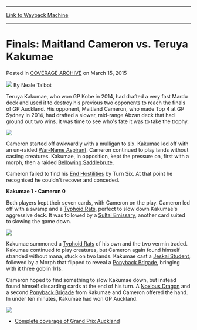 
---
[Link to Wayback Machine](https://web.archive.org/web/20150320003437/http://magic.wizards.com/en/events/coverage/gpauc15/finals-maitland-cameron-vs-teruya-kakumae-2015-03-15)

[_metadata_:author]:- "Neale Talbot"
[_metadata_:description]:- "Teruya Kakumae, who won GP Kobe in 2014, had drafted a very fast Mardu deck and used it to destroy his previous two opponents to reach the finals of GP Auckland. His opponent, Maitland Cameron, who made Top 4 at GP Sydney in 2014, had drafted a slower, mid-range Abzan deck that had ground out two wins. It was time to see who's fate it was to take the trophy.  Cameron facing down a difficult situation."
[_metadata_:generator]:- "Drupal 7 (http://drupal.org)"
[_metadata_:node]:- "355106"
[_metadata_:publish_date]:- "2015-03-15"
[_metadata_:source]:- "div-main-content"
[_metadata_:title]:- "Finals: Maitland Cameron vs. Teruya Kakumae"
[_metadata_:wayback_capture_timestamp]:- "2015-03-20 00:34:37"
[_metadata_:wayback_raw_url]:- "https://web.archive.org/web/20150320003437id_/http://magic.wizards.com/en/events/coverage/gpauc15/finals-maitland-cameron-vs-teruya-kakumae-2015-03-15"
[_metadata_:wayback_url]:- "http://magic.wizards.com/en/events/coverage/gpauc15/finals-maitland-cameron-vs-teruya-kakumae-2015-03-15"
---


Finals: Maitland Cameron vs. Teruya Kakumae
===========================================



 Posted in [COVERAGE ARCHIVE](/en/events/coverage)
 on March 15, 2015 






![](https://media.magic.wizards.com/styles/auth_small/public/images/person/Neale.jpg)
By Neale Talbot










Teruya Kakumae, who won GP Kobe in 2014, had drafted a very fast Mardu deck and used it to destroy his previous two opponents to reach the finals of GP Auckland. His opponent, Maitland Cameron, who made Top 4 at GP Sydney in 2014, had drafted a slower, mid-range Abzan deck that had ground out two wins. It was time to see who's fate it was to take the trophy.



![](https://media.wizards.com/2015/events/gpauc15/Finals_Cameron_Concerned.jpg)  



Cameron started off awkwardly with a mulligan to six. Kakumae led off with an un-raided [War-Name Aspirant](http://gatherer.wizards.com/Pages/Card/Details.aspx?name=War-Name+Aspirant). Cameron continued to play lands without casting creatures. Kakumae, in opposition, kept the pressure on, first with a morph, then a raided [Bellowing Saddlebrute](http://gatherer.wizards.com/Pages/Card/Details.aspx?name=Bellowing+Saddlebrute).


Cameron failed to find his [End Hostilities](http://gatherer.wizards.com/Pages/Card/Details.aspx?name=End+Hostilities) by Turn Six. At that point he recognised he couldn't recover and conceded.



**Kakumae 1 - Cameron 0**



Both players kept their seven cards, with Cameron on the play. Cameron led off with a swamp and a [Typhoid Rats](http://gatherer.wizards.com/Pages/Card/Details.aspx?name=Typhoid+Rats), perfect to slow down Kakumae's aggressive deck. It was followed by a [Sultai Emissary](http://gatherer.wizards.com/Pages/Card/Details.aspx?name=Sultai+Emissary), another card suited to slowing the game down.



![](https://media.wizards.com/2015/events/gpauc15/Finals_Kakumae_Attacks.jpg)  



Kakumae summoned a [Typhoid Rats](http://gatherer.wizards.com/Pages/Card/Details.aspx?name=Typhoid+Rats) of his own and the two vermin traded. Kakumae continued to play creatures, but Cameron again found himself stranded without mana, stuck on two lands. Kakumae cast a [Jeskai Student](http://gatherer.wizards.com/Pages/Card/Details.aspx?name=Jeskai+Student), followed by a Morph that flipped to reveal a [Ponyback Brigade](http://gatherer.wizards.com/Pages/Card/Details.aspx?name=Ponyback+Brigade), bringing with it three goblin 1/1s.


Cameron hoped to find something to slow Kakumae down, but instead found himself discarding cards at the end of his turn. A [Noxious Dragon](http://gatherer.wizards.com/Pages/Card/Details.aspx?name=Noxious+Dragon) and a second [Ponyback Brigade](http://gatherer.wizards.com/Pages/Card/Details.aspx?name=Ponyback+Brigade) from Kakumae and Cameron offered the hand. In under ten minutes, Kakumae had won GP Auckland.



![](https://media.wizards.com/2015/events/gpauc15/Finals_Handshake.jpg)  




* [Complete coverage of Grand Prix Auckland](/node/353206)

 




